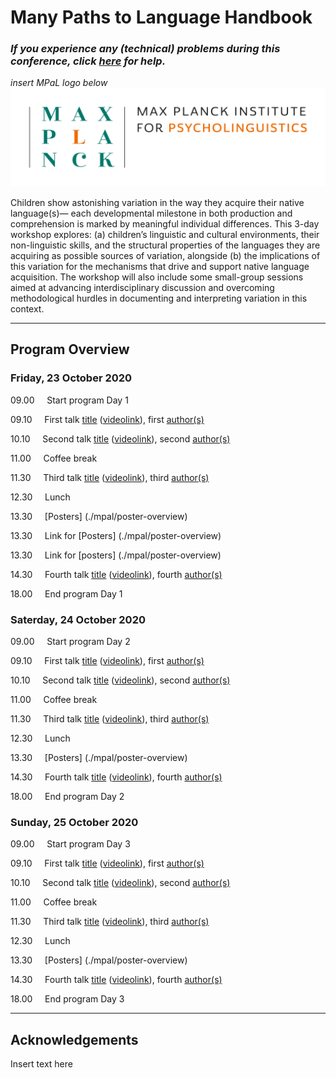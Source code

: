 # Many Paths to Language Handbook

### *If you experience any (technical) problems during this conference, click [here](./mpal/troubleshooting) for help.*

*insert MPaL logo below* <!-- Also keep mpi logo? -->
![insert MPaL image here](./mpal/MPIfPL_logo_regular.png)

Children show astonishing variation in the way they acquire their native language(s)—
each developmental milestone in both production and comprehension is marked by
meaningful individual differences. This 3-day workshop explores: (a) children’s
linguistic and cultural environments, their non-linguistic skills, and the structural
properties of the languages they are acquiring as possible sources of variation, alongside (b) the implications of this variation for the mechanisms that drive and support
native language acquisition. The workshop will also include some small-group sessions aimed at advancing interdisciplinary discussion and overcoming methodological
hurdles in documenting and interpreting variation in this context.

---

## Program Overview

### Friday, 23 October 2020
09.00 &nbsp;&nbsp;&nbsp; Start program Day 1

09.10 &nbsp;&nbsp;&nbsp; First talk [title](./mpal/abstracts#title-of-talk-one-day-one) ([videolink](./mpal/video)), first [author(s)](./mpal/authors)

10.10 &nbsp;&nbsp;&nbsp; Second talk [title](./mpal/abstracts#title-of-talk-two-day-one) ([videolink](./mpal/video)), second [author(s)](./mpal/authors)

11.00 &nbsp;&nbsp;&nbsp; Coffee break

11.30 &nbsp;&nbsp;&nbsp; Third talk [title](./mpal/abstracts#title-of-talk-three-day-one) ([videolink](./mpal/video)), third [author(s)](./mpal/authors)

12.30 &nbsp;&nbsp;&nbsp; Lunch

13.30 &nbsp;&nbsp;&nbsp; [Posters] (./mpal/poster-overview)

13.30 &nbsp;&nbsp;&nbsp; Link for [Posters] (./mpal/poster-overview)

13.30 &nbsp;&nbsp;&nbsp; Link for [posters] (./mpal/poster-overview)

14.30 &nbsp;&nbsp;&nbsp; Fourth talk [title](./mpal/abstracts#title-of-talk-four-day-one) ([videolink](./mpal/video)), fourth [author(s)](./mpal/authors)

18.00 &nbsp;&nbsp;&nbsp; End program Day 1

### Saterday, 24 October 2020
09.00 &nbsp;&nbsp;&nbsp; Start program Day 2

09.10 &nbsp;&nbsp;&nbsp; First talk [title](./mpal/abstracts#title-of-talk-one-day-two) ([videolink](./mpal/video)), first [author(s)](./mpal/authors)

10.10 &nbsp;&nbsp;&nbsp; Second talk [title](./mpal/abstracts#title-of-talk-two-day-two) ([videolink](./mpal/video)), second [author(s)](./mpal/authors)

11.00 &nbsp;&nbsp;&nbsp; Coffee break

11.30 &nbsp;&nbsp;&nbsp; Third talk [title](./mpal/abstracts#title-of-talk-three-day-two) ([videolink](./mpal/video)), third [author(s)](./mpal/authors)

12.30 &nbsp;&nbsp;&nbsp; Lunch

13.30 &nbsp;&nbsp;&nbsp; [Posters] (./mpal/poster-overview)

14.30 &nbsp;&nbsp;&nbsp; Fourth talk [title](./mpal/abstracts#title-of-talk-four-day-two) ([videolink](./mpal/video)), fourth [author(s)](./mpal/authors)

18.00 &nbsp;&nbsp;&nbsp; End program Day 2

### Sunday, 25 October 2020
09.00 &nbsp;&nbsp;&nbsp; Start program Day 3

09.10 &nbsp;&nbsp;&nbsp; First talk [title](./mpal/abstracts#title-of-talk-one-day-three) ([videolink](./mpal/video)), first [author(s)](./mpal/authors)

10.10 &nbsp;&nbsp;&nbsp; Second talk [title](./mpal/abstracts#title-of-talk-two-day-thre) ([videolink](./mpal/video)), second [author(s)](./mpal/authors)

11.00 &nbsp;&nbsp;&nbsp; Coffee break

11.30 &nbsp;&nbsp;&nbsp; Third talk [title](./mpal/abstracts#title-of-talk-three-day-thre) ([videolink](./mpal/video)), third [author(s)](./mpal/authors)

12.30 &nbsp;&nbsp;&nbsp; Lunch

13.30 &nbsp;&nbsp;&nbsp; [Posters] (./mpal/poster-overview)

14.30 &nbsp;&nbsp;&nbsp; Fourth talk [title](./mpal/abstracts#title-of-talk-four-day-thre) ([videolink](./mpal/video)), fourth [author(s)](./mpal/authors)

18.00 &nbsp;&nbsp;&nbsp; End program Day 3

---

## Acknowledgements

Insert text here

<!--
*Course materials*
**Course materials**
***Course materials***

_same_
__same__
___same___

[text with hyperlink](website/path with the actual link)

Example:
Instructions [here](./course_instructions/instructions-final_exam.md).

* creates a bullet point 

\ escaping certain functions: \* escapes the bullet point and creates the asteriks 
-->

